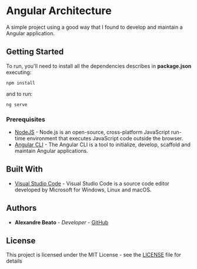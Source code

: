 # Angular Architecture

A simple project using a good way that I found to develop and maintain a Angular application.

## Getting Started

To run, you'll need to install all the dependencies describes in **package.json** executing:

```
npm install
```

and to run:

```
ng serve
```

### Prerequisites

* [NodeJS](https://nodejs.org/en/) - Node.js is an open-source, cross-platform JavaScript run-time environment that executes JavaScript code outside the browser.
* [Angular CLI](https://cli.angular.io/) - The Angular CLI is a tool to initialize, develop, scaffold and maintain Angular applications.


## Built With

* [Visual Studio Code](https://code.visualstudio.com/) - Visual Studio Code is a source code editor developed by Microsoft for Windows, Linux and macOS.


## Authors

* **Alexandre Beato** - *Developer* - [GitHub](https://github.com/alexandrebeato)

## License

This project is licensed under the MIT License - see the [LICENSE](LICENSE) file for details